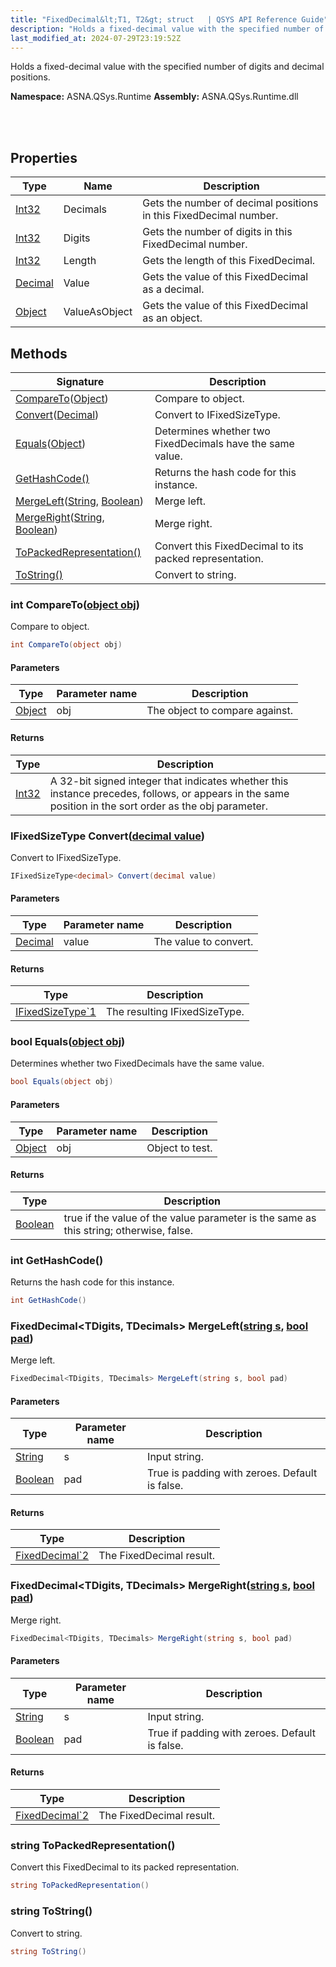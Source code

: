```yaml
---
title: "FixedDecimal&lt;T1, T2&gt; struct   | QSYS API Reference Guide"
description: "Holds a fixed-decimal value with the specified number of digits and decimal positions. "
last_modified_at: 2024-07-29T23:19:52Z
---
```


Holds a fixed-decimal value with the specified number of digits and decimal positions.

**Namespace:** ASNA.QSys.Runtime
**Assembly:** ASNA.QSys.Runtime.dll

<br>
<br>

## Properties

| Type | Name | Description
| --- | --- | --- 
| [Int32](https://learn.microsoft.com/en-us/dotnet/csharp/language-reference/builtin-types/integral-numeric-types) | Decimals | Gets the number of decimal positions in this FixedDecimal number. |
| [Int32](https://learn.microsoft.com/en-us/dotnet/csharp/language-reference/builtin-types/integral-numeric-types) | Digits | Gets the number of digits in this FixedDecimal number. |
| [Int32](https://learn.microsoft.com/en-us/dotnet/csharp/language-reference/builtin-types/integral-numeric-types) | Length | Gets the length of this FixedDecimal. |
| [Decimal](https://learn.microsoft.com/en-us/dotnet/csharp/language-reference/builtin-types/floating-point-numeric-types) | Value | Gets the value of this FixedDecimal as a decimal. |
| [Object](https://docs.microsoft.com/en-us/dotnet/api/system.object) | ValueAsObject | Gets the value of this FixedDecimal as an object. |

## Methods

| Signature | Description |
| --- | --- |
| [CompareTo](#int-comparetoobject-obj)([Object](https://docs.microsoft.com/en-us/dotnet/api/system.object)) | Compare to object.
| [Convert](#ifixedsizetype-decimal-convertdecimal-value)([Decimal](https://docs.microsoft.com/en-us/dotnet/api/system.decimal)) | Convert to IFixedSizeType. 
| [Equals](#bool-equalsobject-obj)([Object](https://docs.microsoft.com/en-us/dotnet/api/system.object)) | Determines whether two FixedDecimals have the same value.
| [GetHashCode()](#int-gethashcode) | Returns the hash code for this instance.
| [MergeLeft](#fixeddecimal-tdigits-tdecimals-mergeleftstring-s-bool-pad)([String](https://docs.microsoft.com/en-us/dotnet/api/system.string), [Boolean](https://docs.microsoft.com/en-us/dotnet/api/system.boolean)) | Merge left.
| [MergeRight](#fixeddecimal-tdigits-tdecimals-mergerightstring-s-bool-pad)([String](https://docs.microsoft.com/en-us/dotnet/api/system.string), [Boolean](https://docs.microsoft.com/en-us/dotnet/api/system.boolean)) | Merge right.
| [ToPackedRepresentation()](#string-topackedrepresentation) | Convert this FixedDecimal to its packed representation.
| [ToString()](#string-tostring) | Convert to string.

### int CompareTo([object obj](https://docs.microsoft.com/en-us/dotnet/api/system.object))

Compare to object.

```cs
int CompareTo(object obj)
```

#### Parameters

| Type | Parameter name | Description
| --- | --- | ---
| [Object](https://docs.microsoft.com/en-us/dotnet/api/system.object) | obj | The object to compare against.

#### Returns

| Type | Description
| --- | ---
| [Int32](https://docs.microsoft.com/en-us/dotnet/api/system.int32) | A 32-bit signed integer that indicates whether this instance precedes, follows, or appears in the same position in the sort order as the obj parameter.

### IFixedSizeType<decimal> Convert([decimal value](https://learn.microsoft.com/en-us/dotnet/csharp/language-reference/builtin-types/floating-point-numeric-types))

Convert to IFixedSizeType. 

```cs
IFixedSizeType<decimal> Convert(decimal value)
```

#### Parameters

| Type | Parameter name | Description
| --- | --- | ---
| [Decimal](https://docs.microsoft.com/en-us/dotnet/api/system.decimal) | value | The value to convert.

#### Returns

| Type | Description
| --- | ---
| [IFixedSizeType`1](/reference/runtime/qsys-runtime/i-fixed-size-type-1.html) | The resulting IFixedSizeType.

### bool Equals([object obj](https://docs.microsoft.com/en-us/dotnet/api/system.object))

Determines whether two FixedDecimals have the same value.

```cs
bool Equals(object obj)
```

#### Parameters

| Type | Parameter name | Description
| --- | --- | ---
| [Object](https://docs.microsoft.com/en-us/dotnet/api/system.object) | obj | Object to test.

#### Returns

| Type | Description
| --- | ---
| [Boolean](https://docs.microsoft.com/en-us/dotnet/api/system.boolean) | true if the value of the value parameter is the same as this string; otherwise, false.

### int GetHashCode()

Returns the hash code for this instance.

```cs
int GetHashCode()
```

### FixedDecimal<TDigits, TDecimals> MergeLeft([string s](https://learn.microsoft.com/en-us/dotnet/api/system.string?view=net-8.0), [bool pad](https://docs.microsoft.com/en-us/dotnet/api/system.boolean))

Merge left.

```cs
FixedDecimal<TDigits, TDecimals> MergeLeft(string s, bool pad)
```

#### Parameters

| Type | Parameter name | Description
| --- | --- | ---
| [String](https://docs.microsoft.com/en-us/dotnet/api/system.string) | s | Input string.
| [Boolean](https://docs.microsoft.com/en-us/dotnet/api/system.boolean) | pad | True is padding with zeroes. Default is false.

#### Returns

| Type | Description
| --- | ---
| [FixedDecimal`2](/reference/runtime/qsys-runtime/fixed-decimal-2.html) | The FixedDecimal result.

### FixedDecimal<TDigits, TDecimals> MergeRight([string s](https://learn.microsoft.com/en-us/dotnet/api/system.string?view=net-8.0), [bool pad](https://docs.microsoft.com/en-us/dotnet/api/system.boolean))

Merge right.

```cs
FixedDecimal<TDigits, TDecimals> MergeRight(string s, bool pad)
```

#### Parameters

| Type | Parameter name | Description
| --- | --- | ---
| [String](https://docs.microsoft.com/en-us/dotnet/api/system.string) | s | Input string.
| [Boolean](https://docs.microsoft.com/en-us/dotnet/api/system.boolean) | pad | True if padding with zeroes. Default is false.

#### Returns

| Type | Description
| --- | ---
| [FixedDecimal`2](/reference/runtime/qsys-runtime/fixed-decimal-2.html) | The FixedDecimal result.

### string ToPackedRepresentation()

Convert this FixedDecimal to its packed representation.

```cs
string ToPackedRepresentation()
```

### string ToString()

Convert to string.

```cs
string ToString()
```
